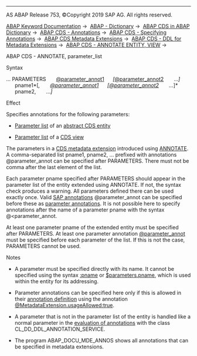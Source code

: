   

* * *

AS ABAP Release 753, ©Copyright 2019 SAP AG. All rights reserved.

[ABAP Keyword Documentation](https://help.sap.com/doc/abapdocu_753_index_htm/7.53/en-US/abenabap.htm) →  [ABAP - Dictionary](https://help.sap.com/doc/abapdocu_753_index_htm/7.53/en-US/abenabap_dictionary.htm) →  [ABAP CDS in ABAP Dictionary](https://help.sap.com/doc/abapdocu_753_index_htm/7.53/en-US/abencds.htm) →  [ABAP CDS - Annotations](https://help.sap.com/doc/abapdocu_753_index_htm/7.53/en-US/abencds_annotations.htm) →  [ABAP CDS - Specifying Annotations](https://help.sap.com/doc/abapdocu_753_index_htm/7.53/en-US/abencds_anno_usage.htm) →  [ABAP CDS Metadata Extensions](https://help.sap.com/doc/abapdocu_753_index_htm/7.53/en-US/abencds_meta_data_extensions.htm) →  [ABAP CDS - DDL for Metadata Extensions](https://help.sap.com/doc/abapdocu_753_index_htm/7.53/en-US/abencds_f1_ddlx_syntax.htm) →  [ABAP CDS - ANNOTATE ENTITY, VIEW](https://help.sap.com/doc/abapdocu_753_index_htm/7.53/en-US/abencds_f1_annotate_view.htm) → 

ABAP CDS - ANNOTATE, parameter\_list

Syntax

... PARAMETERS
      [@parameter\_annot1](https://help.sap.com/doc/abapdocu_753_index_htm/7.53/en-US/abencds_f1_parameter_annotations.htm)
     *\[*[@parameter\_annot2](https://help.sap.com/doc/abapdocu_753_index_htm/7.53/en-US/abencds_f1_parameter_annotations.htm)
      ...*\]*
      pname1*\[*,
      [@parameter\_annot1](https://help.sap.com/doc/abapdocu_753_index_htm/7.53/en-US/abencds_f1_parameter_annotations.htm)
     *\[*[@parameter\_annot2](https://help.sap.com/doc/abapdocu_753_index_htm/7.53/en-US/abencds_f1_parameter_annotations.htm)
      ...*\]*
      pname2,
      ...*\]*

Effect

Specifies annotations for the following parameters:

-   [Parameter list](https://help.sap.com/doc/abapdocu_753_index_htm/7.53/en-US/abencds_f1_entity_parameter_list.htm) of an [abstract CDS entity](https://help.sap.com/doc/abapdocu_753_index_htm/7.53/en-US/abenabstract_entity_glosry.htm "Glossary Entry")

-   [Parameter list](https://help.sap.com/doc/abapdocu_753_index_htm/7.53/en-US/abencds_f1_parameter_list.htm) of a [CDS view](https://help.sap.com/doc/abapdocu_753_index_htm/7.53/en-US/abencds_view_glosry.htm "Glossary Entry")

The parameters in a [CDS metadata extension](https://help.sap.com/doc/abapdocu_753_index_htm/7.53/en-US/abencds_metadata_extension_glosry.htm "Glossary Entry") introduced using [ANNOTATE](https://help.sap.com/doc/abapdocu_753_index_htm/7.53/en-US/abencds_f1_annotate_view.htm). A comma-separated list pname1, pname2, ... prefixed with annotations @parameter\_annot can be specified after PARAMETERS. There must not be comma after the last element of the list.

Each parameter pname specified after PARAMETERS should appear in the parameter list of the entity extended using ANNOTATE. If not, the syntax check produces a warning. All parameters defined there can be used exactly once. Valid [SAP annotations](https://help.sap.com/doc/abapdocu_753_index_htm/7.53/en-US/abencds_annotations_sap.htm) @parameter\_annot can be specified before these as [parameter annotations](https://help.sap.com/doc/abapdocu_753_index_htm/7.53/en-US/abencds_f1_parameter_annotations.htm). It is not possible here to specify annotations after the name of a parameter pname with the syntax @<parameter\_annot.

At least one parameter pname of the extended entity must be specified after PARAMETERS. At least one parameter annotation [@parameter\_annot](https://help.sap.com/doc/abapdocu_753_index_htm/7.53/en-US/abencds_f1_parameter_annotations.htm) must be specified before each parameter of the list. If this is not the case, PARAMETERS cannot be used.

Notes

-   A parameter must be specified directly with its name. It cannot be specified using the syntax [:pname](https://help.sap.com/doc/abapdocu_753_index_htm/7.53/en-US/abencds_f1_parameter.htm) or [$parameters.pname](https://help.sap.com/doc/abapdocu_753_index_htm/7.53/en-US/abencds_f1_parameter.htm), which is used within the entity for its addressing.

-   Parameter annotations can be specified here only if this is allowed in their [annotation definition](https://help.sap.com/doc/abapdocu_753_index_htm/7.53/en-US/abencds_anno_definition_glosry.htm "Glossary Entry") using the annotation [@MetadataExtension.usageAllowed:true](https://help.sap.com/doc/abapdocu_753_index_htm/7.53/en-US/abencds_f1_define_anno_annos.htm).

-   A parameter that is not in the parameter list of the entity is handled like a normal parameter in the [evaluation of annotations](https://help.sap.com/doc/abapdocu_753_index_htm/7.53/en-US/abencds_annotations_analysis.htm) with the class CL\_DD\_DDL\_ANNOTATION\_SERVICE.

-   The program ABAP\_DOCU\_MDE\_ANNOS shows all annotations that can be specified in metadata extensions.
